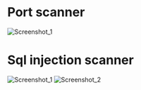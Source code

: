 # Port scanner
![Screenshot_1](https://user-images.githubusercontent.com/93587331/209664754-8f2adaad-6377-4d6c-bd93-2c78bde053ac.png)
# Sql injection scanner
![Screenshot_1](https://user-images.githubusercontent.com/93587331/209664991-3d437bc8-3e6f-489e-b5e2-0bf85849c33b.png)
![Screenshot_2](https://user-images.githubusercontent.com/93587331/209665027-c2565fd9-b490-4de6-bc9c-063995c48558.png)
